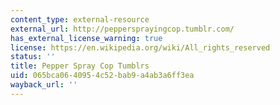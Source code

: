 ```yaml
---
content_type: external-resource
external_url: http://peppersprayingcop.tumblr.com/
has_external_license_warning: true
license: https://en.wikipedia.org/wiki/All_rights_reserved
status: ''
title: Pepper Spray Cop Tumblrs
uid: 065bca06-4095-4c52-bab9-a4ab3a6ff3ea
wayback_url: ''
---
```

